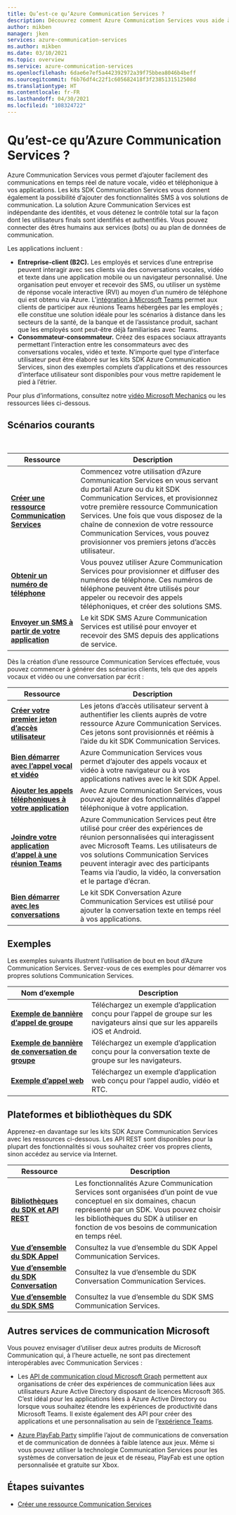 ```yaml
---
title: Qu’est-ce qu’Azure Communication Services ?
description: Découvrez comment Azure Communication Services vous aide à développer de riches expériences utilisateur avec des communications en temps réel.
author: mikben
manager: jken
services: azure-communication-services
ms.author: mikben
ms.date: 03/10/2021
ms.topic: overview
ms.service: azure-communication-services
ms.openlocfilehash: 6dae6e7ef5a442392972a39f75bbea8046b4beff
ms.sourcegitcommit: f6b76df4c22f1c605682418f3f2385131512508d
ms.translationtype: HT
ms.contentlocale: fr-FR
ms.lasthandoff: 04/30/2021
ms.locfileid: "108324722"
---
```

# <a name="what-is-azure-communication-services"></a>Qu’est-ce qu’Azure Communication Services ?

Azure Communication Services vous permet d’ajouter facilement des communications en temps réel de nature vocale, vidéo et téléphonique à vos applications. Les kits SDK Communication Services vous donnent également la possibilité d’ajouter des fonctionnalités SMS à vos solutions de communication. La solution Azure Communication Services est indépendante des identités, et vous détenez le contrôle total sur la façon dont les utilisateurs finals sont identifiés et authentifiés. Vous pouvez connecter des êtres humains aux services (bots) ou au plan de données de communication.

Les applications incluent :

- **Entreprise-client (B2C).** Les employés et services d’une entreprise peuvent interagir avec ses clients via des conversations vocales, vidéo et texte dans une application mobile ou un navigateur personnalisé. Une organisation peut envoyer et recevoir des SMS, ou utiliser un système de réponse vocale interactive (RVI) au moyen d’un numéro de téléphone qui est obtenu via Azure. L’[intégration à Microsoft Teams](./quickstarts/voice-video-calling/get-started-teams-interop.md) permet aux clients de participer aux réunions Teams hébergées par les employés ; elle constitue une solution idéale pour les scénarios à distance dans les secteurs de la santé, de la banque et de l’assistance produit, sachant que les employés sont peut-être déjà familiarisés avec Teams.
- **Consommateur-consommateur.** Créez des espaces sociaux attrayants permettant l’interaction entre les consommateurs avec des conversations vocales, vidéo et texte. N’importe quel type d’interface utilisateur peut être élaboré sur les kits SDK Azure Communication Services, sinon des exemples complets d’applications et des ressources d’interface utilisateur sont disponibles pour vous mettre rapidement le pied à l’étrier.

Pour plus d’informations, consultez notre [vidéo Microsoft Mechanics](https://www.youtube.com/watch?v=apBX7ASurgM) ou les ressources liées ci-dessous.

## <a name="common-scenarios"></a>Scénarios courants

<br>

| Ressource                               |Description                           |
|---                                    |---                                   |
|**[Créer une ressource Communication Services](./quickstarts/create-communication-resource.md)**|Commencez votre utilisation d’Azure Communication Services en vous servant du portail Azure ou du kit SDK Communication Services, et provisionnez votre première ressource Communication Services. Une fois que vous disposez de la chaîne de connexion de votre ressource Communication Services, vous pouvez provisionner vos premiers jetons d’accès utilisateur.|
|**[Obtenir un numéro de téléphone](./quickstarts/telephony-sms/get-phone-number.md)**|Vous pouvez utiliser Azure Communication Services pour provisionner et diffuser des numéros de téléphone. Ces numéros de téléphone peuvent être utilisés pour appeler ou recevoir des appels téléphoniques, et créer des solutions SMS.|
|**[Envoyer un SMS à partir de votre application](./quickstarts/telephony-sms/send.md)**|Le kit SDK SMS Azure Communication Services est utilisé pour envoyer et recevoir des SMS depuis des applications de service.|

Dès la création d’une ressource Communication Services effectuée, vous pouvez commencer à générer des scénarios clients, tels que des appels vocaux et vidéo ou une conversation par écrit :

| Ressource                               |Description                           |
|---                                    |---                                   |
|**[Créer votre premier jeton d’accès utilisateur](./quickstarts/access-tokens.md)**|Les jetons d’accès utilisateur servent à authentifier les clients auprès de votre ressource Azure Communication Services. Ces jetons sont provisionnés et réémis à l’aide du kit SDK Communication Services.|
|**[Bien démarrer avec l’appel vocal et vidéo](./quickstarts/voice-video-calling/getting-started-with-calling.md)**| Azure Communication Services vous permet d’ajouter des appels vocaux et vidéo à votre navigateur ou à vos applications natives avec le kit SDK Appel. |
|**[Ajouter les appels téléphoniques à votre application](./quickstarts/voice-video-calling/pstn-call.md)**|Avec Azure Communication Services, vous pouvez ajouter des fonctionnalités d’appel téléphonique à votre application.|
|**[Joindre votre application d’appel à une réunion Teams](./quickstarts/voice-video-calling/get-started-teams-interop.md)**|Azure Communication Services peut être utilisé pour créer des expériences de réunion personnalisées qui interagissent avec Microsoft Teams. Les utilisateurs de vos solutions Communication Services peuvent interagir avec des participants Teams via l’audio, la vidéo, la conversation et le partage d’écran.|
|**[Bien démarrer avec les conversations](./quickstarts/chat/get-started.md)**|Le kit SDK Conversation Azure Communication Services est utilisé pour ajouter la conversation texte en temps réel à vos applications.|

## <a name="samples"></a>Exemples

Les exemples suivants illustrent l’utilisation de bout en bout d’Azure Communication Services. Servez-vous de ces exemples pour démarrer vos propres solutions Communication Services.
<br>

| Nom d’exemple                               | Description                           |
|---                                    |---                                   |
|**[Exemple de bannière d’appel de groupe](./samples/calling-hero-sample.md)**| Téléchargez un exemple d’application conçu pour l’appel de groupe sur les navigateurs ainsi que sur les appareils iOS et Android. |
|**[Exemple de bannière de conversation de groupe](./samples/chat-hero-sample.md)**| Téléchargez un exemple d’application conçu pour la conversation texte de groupe sur les navigateurs. |
|**[Exemple d’appel web](./samples/web-calling-sample.md)**| Téléchargez un exemple d’application web conçu pour l’appel audio, vidéo et RTC. |


## <a name="platforms-and-sdk-libraries"></a>Plateformes et bibliothèques du SDK

Apprenez-en davantage sur les kits SDK Azure Communication Services avec les ressources ci-dessous. Les API REST sont disponibles pour la plupart des fonctionnalités si vous souhaitez créer vos propres clients, sinon accédez au service via Internet.

| Ressource                               | Description                           |
|---                                    |---                                   |
|**[Bibliothèques du SDK et API REST](./concepts/sdk-options.md)**|Les fonctionnalités Azure Communication Services sont organisées d’un point de vue conceptuel en six domaines, chacun représenté par un SDK. Vous pouvez choisir les bibliothèques du SDK à utiliser en fonction de vos besoins de communication en temps réel.|
|**[Vue d’ensemble du SDK Appel](./concepts/voice-video-calling/calling-sdk-features.md)**|Consultez la vue d’ensemble du SDK Appel Communication Services.|
|**[Vue d’ensemble du SDK Conversation](./concepts/chat/sdk-features.md)**|Consultez la vue d’ensemble du SDK Conversation Communication Services.|
|**[Vue d’ensemble du SDK SMS](./concepts/telephony-sms/sdk-features.md)**|Consultez la vue d’ensemble du SDK SMS Communication Services.|

## <a name="other-microsoft-communication-services"></a>Autres services de communication Microsoft

Vous pouvez envisager d’utiliser deux autres produits de Microsoft Communication qui, à l’heure actuelle, ne sont pas directement interopérables avec Communication Services :

 - Les [API de communication cloud Microsoft Graph](/graph/cloud-communications-concept-overview) permettent aux organisations de créer des expériences de communication liées aux utilisateurs Azure Active Directory disposant de licences Microsoft 365. C’est idéal pour les applications liées à Azure Active Directory ou lorsque vous souhaitez étendre les expériences de productivité dans Microsoft Teams. Il existe également des API pour créer des applications et une personnalisation au sein de l’[expérience Teams](/microsoftteams/platform/?preserve-view=true&view=msteams-client-js-latest).

 - [Azure PlayFab Party](/gaming/playfab/features/multiplayer/networking/) simplifie l’ajout de communications de conversation et de communication de données à faible latence aux jeux. Même si vous pouvez utiliser la technologie Communication Services pour les systèmes de conversation de jeux et de réseau, PlayFab est une option personnalisée et gratuite sur Xbox.


## <a name="next-steps"></a>Étapes suivantes

 - [Créer une ressource Communication Services](./quickstarts/create-communication-resource.md)
